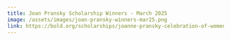 ```yaml
---
title: Joan Pransky Scholarship Winners - March 2025
image: /assets/images/joan-pransky-winners-mar25.png
link: https://bold.org/scholarships/joanne-pransky-celebration-of-women-in-robotics/
---
```

